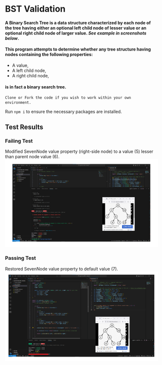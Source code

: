 # BST Validation
#### A **Binary Search Tree** is a data structure characterized by each node of the tree having either an optional left child node of lesser value or an optional right child node of larger value. *See example in screenshots below*.
#### This program attempts to determine whether any tree structure having nodes containing the following properties: 
- A value, 
- A left child node, 
- A right child node, 
#### is in fact a binary search tree.

```
Clone or Fork the code if you wish to work within your own environment.
```

Run ` npm i ` to ensure the necessary packages are installed.

## Test Results

### Failing Test
Modified SevenNode value property (right-side node) to a value (5) lesser than parent node value (6).
![Failed test, image capture](/img/bst-test-fail.png)

### Passing Test
Restored SevenNode value property to default value (7).
![Passing test, image capture](/img/bst-test-pass.png)